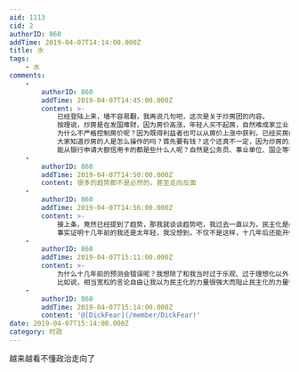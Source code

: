 ```yaml
---
aid: 1113
cid: 2
authorID: 860
addTime: 2019-04-07T14:14:00.000Z
title: 水
tags:
    - 水
comments:
    -
        authorID: 860
        addTime: 2019-04-07T14:45:00.000Z
        content: >-
            已经登陆上来，墙不容易翻，我再说几句吧，这次是关于炒房团的内容。
            按理说，炒房是在发国难财，因为房价高涨，年轻人买不起房，自然难成家立业，结婚生子，于是生育率走低，这是在杀人？也不是，毕竟一出来就在避孕套里憋死了。
            为什么不严格控制房价呢？因为既得利益者也可以从房价上涨中获利，已经买房的人也因为还房贷压力大，被压的不敢辞职（不敢断供），自然老老实实的工作，这样容易维稳。更重要的是，能从房地产获利的，还真和权贵有点关系。难道你们还以为房地产商发财全凭实力？
            大家知道炒房的人是怎么操作的吗？首先要有钱？这个还真不一定，因为炒房的人基本都是加杠杆，用贷款的，可以用很少的钱吃下很多套房子，他们用的是信用卡套现（比如需要10万元，就要两张大额信用卡，而且两张卡还款日不是同一天，从A卡套现10万，等到A卡还款日快到了再从B卡套现10万还款，B卡还款日快到了套A卡还款）、还有各种贷款的方法（自然不是网贷，是一些银行的贷款，能用来做首付），用这种方法，甚至组团把一个地方的房价炒高，让本地人接盘。
            能从银行申请大额信用卡的都是些什么人呢？自然是公务员、事业单位、国企等等，这些人都能比较容易地申请到贷款。
    -
        authorID: 860
        addTime: 2019-04-07T14:50:00.000Z
        content: 很多的趋势都不是必然的，甚至走向反面
    -
        authorID: 860
        addTime: 2019-04-07T14:56:00.000Z
        content: >-
            接上条，竟然已经提到了趋势，那我就谈谈趋势吧，我过去一直以为，民主化是必然的，全球化无法阻挡，随着越来越多的人接入国际互联网，越来越多的人可以了解到世界各地的人的生活，越来越多的人学外语，越来越……总之一句话，中国一定会走向民主。
            事实证明十几年前的我还是太年轻，我没想到，不仅不是这样，十几年后还能开倒车。
    -
        authorID: 860
        addTime: 2019-04-07T15:11:00.000Z
        content: >-
            为什么十几年前的预测会错误呢？我想除了和我当时过于乐观、过于理想化以外，还有很多的原因。
            比如说，相当宽松的言论自由让我以为民主化的力量很强大而阻止民主化的力量很弱，我没有也想到民主化的这么几个前提：高层愿意推动民主化。民众素质高，可以支撑起民主化。以及我默认执政者是为人民服务的，一切都是为了人民，毫不利己，一心利民。事实证明并不是如此，之前那种相对宽松的言论环境只不过是统治者的一种妥协，执政党也不是毫不利己专门利人，之前言论自由不过是为了经济发展的代价（毕竟发展起来大家都有肉吃，自己也能从中捞到好处，和气生财嘛），当他们发现要求自由主义的呼声越来越高、甚至可能对他们造成威胁时，他们开始脸色大变。
    -
        authorID: 860
        addTime: 2019-04-07T15:14:00.000Z
        content: '@[DickFear](/member/DickFear)'
date: 2019-04-07T15:14:00.000Z
category: 时政
---
```


越来越看不懂政治走向了
